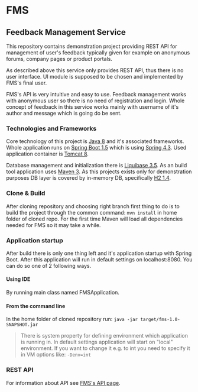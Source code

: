 # FMS
## Feedback Management Service

This repository contains demonstration project providing REST API for management of user's feedback typically given for example
on anonymous forums, company pages or product portals.

As described above this service only provides REST API, thus there is no user interface. UI module is supposed to be chosen and implemented by
FMS's final user.

FMS's API is very intuitive and easy to use. Feedback management works with anonymous user so there is no need of registration and
login. Whole concept of feedback in this service works mainly with username of it's author and message which is going do be sent.

### Technologies and Frameworks

Core technology of this project is [Java 8](http://www.oracle.com/technetwork/java/javase/overview/java8-2100321.html)
and it's associated frameworks. Whole application runs on [Spring Boot 1.5](https://projects.spring.io/spring-boot/) which is using
[Spring 4.3](https://spring.io/). Used application container is [Tomcat 8](https://tomcat.apache.org/tomcat-8.5-doc/index.html). 

Database management and initialization there is [Liquibase 3.5](http://www.liquibase.org/). As an build tool application uses
[Maven 3](https://maven.apache.org/index.html).
As this projects exists only for demonstration purposes DB layer is covered by in-memory DB, specifically
[H2 1.4](http://www.h2database.com/html/main.html). 

### Clone & Build
After cloning repository and choosing right branch first thing to do is to build the project through the common command:
```mvn install``` in home folder of cloned repo.
For the first time Maven will load all dependencies needed for FMS so it may take a while.

### Application startup
After build there is only one thing left and it's application startup with Spring Boot. After this application will run in default settings on localhost:8080. You can do so one of 2 following ways.

#### Using IDE
By running main class named FMSApplication.

#### From the command line
In the home folder of cloned repository run:
```java -jar target/fms-1.0-SNAPSHOT.jar```

> There is system property for defining environment which application is running in. In default settings application will
start on "local" environment. If you want to change it e.g. to int you need to specify it in VM options like:
```-Denv=int```

### REST API
For information about API see [FMS's API page](https://github.com/m-mato/fms/wiki/FMS---API).
